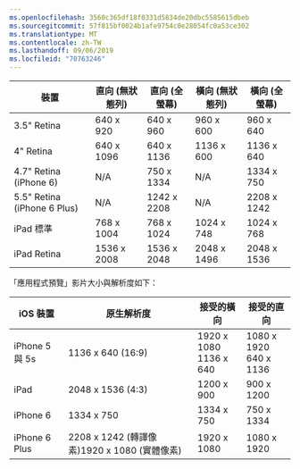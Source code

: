 ```yaml
---
ms.openlocfilehash: 3560c365df18f0331d5834de20dbc5585615dbeb
ms.sourcegitcommit: 57f815bf0024b1afe9754c0e28054fc0a53ce302
ms.translationtype: MT
ms.contentlocale: zh-TW
ms.lasthandoff: 09/06/2019
ms.locfileid: "70763246"
---
```

|裝置|直向 (無狀態列)|直向 (全螢幕)|橫向 (無狀態列)|橫向 (全螢幕)|
|---|---|---|---|---|
|3.5" Retina|640 x 920|640 x 960|960 x 600|960 x 640|
|4" Retina|640 x 1096|640 x 1136|1136 x 600|1136 x 640|
|4.7" Retina (iPhone 6)|N/A|750 x 1334|N/A|1334 x 750|
|5.5" Retina (iPhone 6 Plus)|N/A|1242 x 2208|N/A|2208 x 1242|
|iPad 標準|768 x 1004|768 x 1024|1024 x 748|1024 x 768|
|iPad Retina|1536 x 2008|1536 x 2048|2048 x 1496|2048 x 1536|

「應用程式預覽」影片大小與解析度如下：

|iOS 裝置|原生解析度|接受的橫向|接受的直向|
|---|---|---|---|
|iPhone 5 與 5s|1136 x 640 (16:9)|1920 x 1080<br />1136 x 640|1080 x 1920<br />640 x 1136|
|iPad|2048 x 1536 (4:3)|1200 x 900|900 x 1200|
|iPhone 6|1334 x 750|1334 x 750|750 x 1334|
|iPhone 6 Plus|2208 x 1242 (轉譯像素)1920 x 1080 (實體像素)|1920 x 1080|1080 x 1920|
